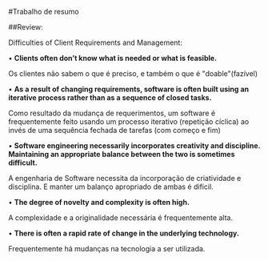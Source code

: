#Trabalho de resumo 

##Review:

Difficulties of Client Requirements and Management: 

• **Clients often don’t know what is needed or what is feasible.**

  Os clientes não sabem o que é preciso, e também o que é "doable"(fazível)

• **As a result of changing requirements, software is often built using an iterative process rather than as a sequence of closed tasks.**

  Como resultado da mudança de requerimentos, um software é frequentemente feito usando um processo iterativo (repetição cíclica) ao invés de uma sequência fechada de tarefas (com começo e fim)
  
• **Software engineering necessarily incorporates creativity and discipline. Maintaining an appropriate balance between the two is sometimes difficult.**

  A engenharia de Software necessita da incorporação de criatividade e disciplina. E manter um balanço apropriado de ambas é difícil.

• **The degree of novelty and complexity is often high.**

  A complexidade e a originalidade necessária é frequentemente alta.

• **There is often a rapid rate of change in the underlying technology.**

  Frequentemente há mudanças na tecnologia a ser utilizada.


